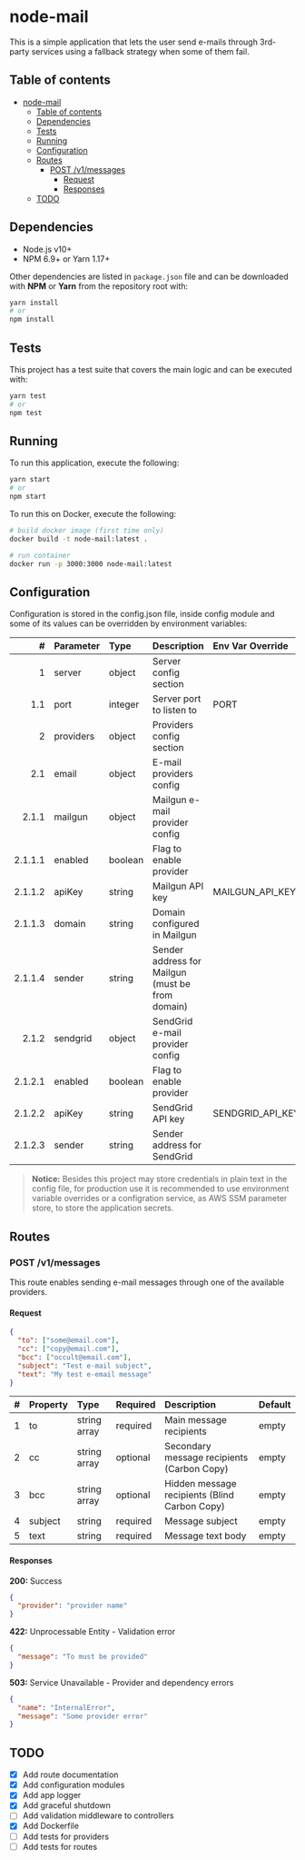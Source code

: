 # node-mail

This is a simple application that lets the user send e-mails through 3rd-party services using a fallback strategy when some of them fail.

## Table of contents

- [node-mail](#node-mail)
  - [Table of contents](#table-of-contents)
  - [Dependencies](#dependencies)
  - [Tests](#tests)
  - [Running](#running)
  - [Configuration](#configuration)
  - [Routes](#routes)
    - [POST /v1/messages](#post-v1messages)
      - [Request](#request)
      - [Responses](#responses)
  - [TODO](#todo)

## Dependencies

- Node.js v10+
- NPM 6.9+ or Yarn 1.17+

Other dependencies are listed in `package.json` file and can be downloaded with **NPM** or **Yarn** from the repository root with:

```sh
yarn install
# or
npm install
```

## Tests

This project has a test suite that covers the main logic and can be executed with:

```sh
yarn test
# or
npm test
```

## Running

To run this application, execute the following:

```sh
yarn start
# or
npm start
```

To run this on Docker, execute the following:

```sh
# build docker image (first time only)
docker build -t node-mail:latest .

# run container
docker run -p 3000:3000 node-mail:latest
```

## Configuration

Configuration is stored in the config.json file, inside config module and some of its values can be overridden by environment variables:

|       # | Parameter | Type    | Description                                      | Env Var Override |
| ------: | :-------- | :------ | :----------------------------------------------- | :--------------- |
|       1 | server    | object  | Server config section                            |                  |
|     1.1 | port      | integer | Server port to listen to                         | PORT             |
|       2 | providers | object  | Providers config section                         |                  |
|     2.1 | email     | object  | E-mail providers config                          |                  |
|   2.1.1 | mailgun   | object  | Mailgun e-mail provider config                   |                  |
| 2.1.1.1 | enabled   | boolean | Flag to enable provider                          |                  |
| 2.1.1.2 | apiKey    | string  | Mailgun API key                                  | MAILGUN_API_KEY  |
| 2.1.1.3 | domain    | string  | Domain configured in Mailgun                     |                  |
| 2.1.1.4 | sender    | string  | Sender address for Mailgun (must be from domain) |                  |
|   2.1.2 | sendgrid  | object  | SendGrid e-mail provider config                  |                  |
| 2.1.2.1 | enabled   | boolean | Flag to enable provider                          |                  |
| 2.1.2.2 | apiKey    | string  | SendGrid API key                                 | SENDGRID_API_KEY |
| 2.1.2.3 | sender    | string  | Sender address for  SendGrid                     |                  |

> **Notice:** Besides this project may store credentials in plain text in the config file, for production use it is recommended to use environment variable overrides or a configration service, as AWS SSM parameter store, to store the application secrets.

## Routes

### POST /v1/messages

This route enables sending e-mail messages through one of the available providers.

#### Request

```json
{
  "to": ["some@email.com"],
  "cc": ["copy@email.com"],
  "bcc": ["occult@email.com"],
  "subject": "Test e-mail subject",
  "text": "My test e-email message"
}
```

|    # | Property | Type         | Required | Description                                   | Default |
| ---: | :------- | :----------- | :------- | :-------------------------------------------- | :------ |
|    1 | to       | string array | required | Main message recipients                       | empty   |
|    2 | cc       | string array | optional | Secondary message recipients (Carbon Copy)    | empty   |
|    3 | bcc      | string array | optional | Hidden message recipients (Blind Carbon Copy) | empty   |
|    4 | subject  | string       | required | Message subject                               | empty   |
|    5 | text     | string       | required | Message text body                             | empty   |

#### Responses

**200:** Success

```json
{
  "provider": "provider name"
}
```

**422:** Unprocessable Entity - Validation error

```json
{
  "message": "To must be provided"
}
```

**503:** Service Unavailable - Provider and dependency errors

```json
{
  "name": "InternalError",
  "message": "Some provider error"
}
```

## TODO

- [X] Add route documentation
- [X] Add configuration modules
- [X] Add app logger
- [X] Add graceful shutdown
- [ ] Add validation middleware to controllers
- [X] Add Dockerfile
- [ ] Add tests for providers
- [ ] Add tests for routes
